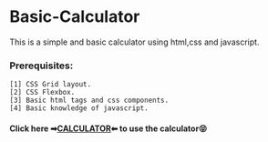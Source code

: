 # Basic-Calculator
  This is a simple and basic calculator using html,css and javascript.
 
 ### Prerequisites:
    [1] CSS Grid layout.
    [2] CSS Flexbox.
    [3] Basic html tags and css components.
    [4] Basic knowledge of javascript.

####  Click here ➡[CALCULATOR](https://sprasanth2k-calculator.netlify.app/calculator.html)⬅ to use the calculator😝
